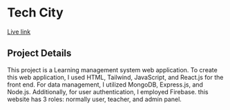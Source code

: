 # Tech City 
[Live link ](https://tech-city-clint.vercel.app/)

## Project Details
This project is a Learning management system web application. To create this web application, I used HTML, Tailwind, JavaScript, and React.js for the front end. For data management, I utilized MongoDB, Express.js, and Node.js. Additionally, for user authentication, I employed Firebase. this website has 3 roles: normally user, teacher, and admin panel.
